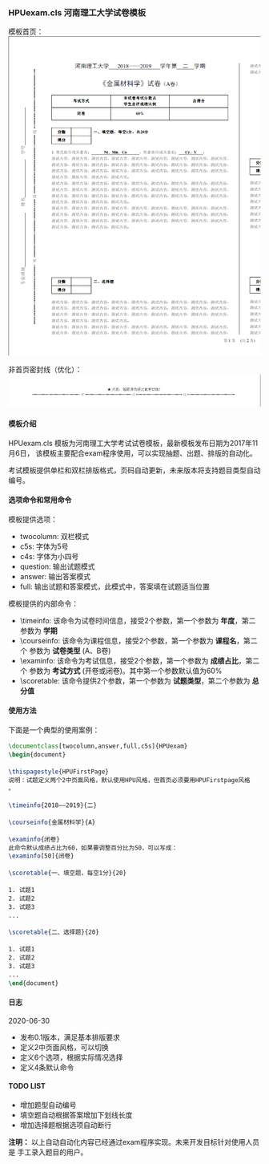 ### HPUexam.cls 河南理工大学试卷模板

模板首页：
![](https://github.com/wenpengy/HPUexam/raw/master/media/first-page.png)

非首页密封线（优化）：
![](https://github.com/wenpengy/HPUexam/raw/master/media/margin.jpg)

#### 模板介绍

HPUexam.cls 模板为河南理工大学考试试卷模板，最新模板发布日期为2017年11月6日，
该模板主要配合exam程序使用，可以实现抽题、出题、排版的自动化。

考试模板提供单栏和双栏排版格式，页码自动更新，未来版本将支持题目类型自动编号。


#### 选项命令和常用命令

模板提供选项：
* twocolumn: 双栏模式
* c5s: 字体为5号
* c4s: 字体为小四号
* question: 输出试题模式
* answer: 输出答案模式
* full: 输出试题和答案模式，此模式中，答案填在试题适当位置 

模板提供的内部命令：
* \timeinfo: 该命令为试卷时间信息，接受2个参数，第一个参数为 __年度__，第二参数为 __学期__
* \courseinfo: 该命令为课程信息，接受2个参数，第一个参数为 __课程名__，第二个
    参数为 __试卷类型__ (A、B卷)
* \examinfo: 该命令为考试信息，接受2个参数，第一个参数为 __成绩占比__，第二个
    参数为 __考试方式__ (开卷或闭卷)。其中第一个参数默认值为60%
* \scoretable: 该命令提供2个参数，第一个参数为 __试题类型__，第二个参数为 __总
    分值__

#### 使用方法

下面是一个典型的使用案例：
```tex
\documentclass[twocolumn,answer,full,c5s]{HPUexam}
\begin{document}

\thispagestyle{HPUFirstPage}
说明：试题定义两个2中页面风格，默认使用HPU风格，但首页必须要用HPUFirstpage风格
。

\timeinfo{2018——2019}{二}

\courseinfo{金属材料学}{A}

\examinfo{闭卷}
此命令默认成绩占比为60，如果要调整百分比为50，可以写成：
\examinfo[50]{闭卷}

\scoretable{一、填空题，每空1分}{20}

1. 试题1
2. 试题2
3. 试题3
...

\scoretable{二、选择题}{20}

1. 试题1
2. 试题2
3. 试题3
...
\end{document}
```

#### 日志

2020-06-30

* 发布0.1版本，满足基本排版要求
* 定义2中页面风格，可以切换
* 定义6个选项，根据实际情况选择
* 定义4条默认命令

#### TODO LIST

* 增加题型自动编号
* 填空题自动根据答案增加下划线长度
* 增加选择题根据选项自动断行

**注明：** 以上自动自动化内容已经通过exam程序实现。未来开发目标针对使用人员是
手工录入题目的用户。
